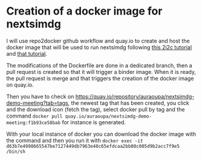 # Creation of a docker image for nextsimdg


I will use repo2docker github workflow and quay.io to create and host the docker image that will be used to run nextsimdg following [this 2i2c tutorial](https://docs.2i2c.org/en/latest/admin/howto/environment/hub-user-image-template-guide.html) and [that tutorial](https://github.com/jupyterhub/repo2docker-action#push-repo2docker-image-to-quayio).

The modifications of the Dockerfile are done in a dedicated branch, then a pull request is created so that it will trigger a binder image. When it is ready, the pull request is merge and that triggers the creation of the docker image on quay.io.

Then you have to check on https://quay.io/repository/auraoupa/nextsimdg-demo-meeting?tab=tags, the newest tag that has been created, you click and the download icon (fetch the tag), select docker pull by tag and the command ```docker pull quay.io/auraoupa/nextsimdg-demo-meeting:f1b93ce58bab``` for instance is generated.

With your local instance of docker you can download the docker image with the command and then you run it with ```docker exec -it d63b7e4998665547be7127449db7963e40c65efdcaa2bb08c005d9b2acc7f9e5 /bin/sh```



